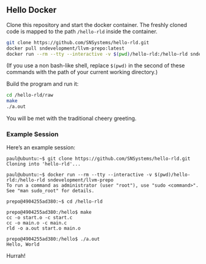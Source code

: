 ## Hello Docker

Clone this repository and start the docker container. The freshly cloned code is mapped to the path `/hello-rld` inside the container.

~~~bash
git clone https://github.com/SNSystems/hello-rld.git
docker pull sndevelopment/llvm-prepo:latest
docker run --rm --tty --interactive -v $(pwd)/hello-rld:/hello-rld sndevelopment/llvm-prepo:latest
~~~

(If you use a non bash-like shell, replace `$(pwd)` in the second of these commands with the path of your current working directory.)

Build the program and run it:

~~~bash
cd /hello-rld/raw
make
./a.out
~~~

You will be met with the traditional cheery greeting.

### Example Session

Here’s an example session:

~~~
paul@ubuntu:~$ git clone https://github.com/SNSystems/hello-rld.git
Cloning into 'hello-rld'...

paul@ubuntu:~$ docker run --rm --tty --interactive -v $(pwd)/hello-rld:/hello-rld sndevelopment/llvm-prepo
To run a command as administrator (user "root"), use "sudo <command>".
See "man sudo_root" for details.

prepo@4904255ad380:~$ cd /hello-rld

prepo@4904255ad380:/hello$ make
cc -o start.o -c start.c
cc -o main.o -c main.c
rld -o a.out start.o main.o

prepo@4904255ad380:/hello$ ./a.out
Hello, World
~~~

Hurrah!
